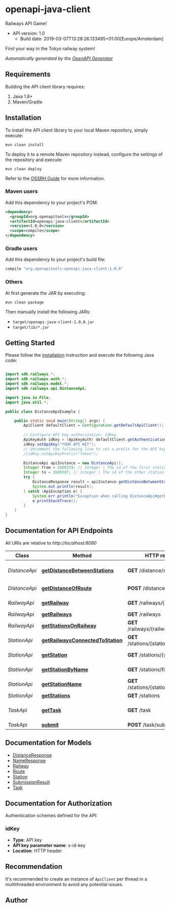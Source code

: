 # openapi-java-client

Railways API Game!
- API version: 1.0
  - Build date: 2019-03-07T13:28:26.133495+01:00[Europe/Amsterdam]

Find your way in the Tokyo railway system!


*Automatically generated by the [OpenAPI Generator](https://openapi-generator.tech)*


## Requirements

Building the API client library requires:
1. Java 1.8+
2. Maven/Gradle

## Installation

To install the API client library to your local Maven repository, simply execute:

```shell
mvn clean install
```

To deploy it to a remote Maven repository instead, configure the settings of the repository and execute:

```shell
mvn clean deploy
```

Refer to the [OSSRH Guide](http://central.sonatype.org/pages/ossrh-guide.html) for more information.

### Maven users

Add this dependency to your project's POM:

```xml
<dependency>
  <groupId>org.openapitools</groupId>
  <artifactId>openapi-java-client</artifactId>
  <version>1.0.0</version>
  <scope>compile</scope>
</dependency>
```

### Gradle users

Add this dependency to your project's build file:

```groovy
compile "org.openapitools:openapi-java-client:1.0.0"
```

### Others

At first generate the JAR by executing:

```shell
mvn clean package
```

Then manually install the following JARs:

* `target/openapi-java-client-1.0.0.jar`
* `target/lib/*.jar`

## Getting Started

Please follow the [installation](#installation) instruction and execute the following Java code:

```java

import sdk.railways.*;
import sdk.railways.auth.*;
import sdk.railways.model.*;
import sdk.railways.api.DistanceApi;

import java.io.File;
import java.util.*;

public class DistanceApiExample {

    public static void main(String[] args) {
        ApiClient defaultClient = Configuration.getDefaultApiClient();
        
        // Configure API key authorization: idKey
        ApiKeyAuth idKey = (ApiKeyAuth) defaultClient.getAuthentication("idKey");
        idKey.setApiKey("YOUR API KEY");
        // Uncomment the following line to set a prefix for the API key, e.g. "Token" (defaults to null)
        //idKey.setApiKeyPrefix("Token");

        DistanceApi apiInstance = new DistanceApi();
        Integer from = 2600319; // Integer | The id of the first station
        Integer to = 2600307; // Integer | The id of the other station
        try {
            DistanceResponse result = apiInstance.getDistanceBetweenStations(from, to);
            System.out.println(result);
        } catch (ApiException e) {
            System.err.println("Exception when calling DistanceApi#getDistanceBetweenStations");
            e.printStackTrace();
        }
    }
}

```

## Documentation for API Endpoints

All URIs are relative to *http://localhost:8080*

Class | Method | HTTP request | Description
------------ | ------------- | ------------- | -------------
*DistanceApi* | [**getDistanceBetweenStations**](docs/DistanceApi.md#getDistanceBetweenStations) | **GET** /distance/stations | Distance between stations
*DistanceApi* | [**getDistanceOfRoute**](docs/DistanceApi.md#getDistanceOfRoute) | **POST** /distance/route | Distance of route
*RailwayApi* | [**getRailway**](docs/RailwayApi.md#getRailway) | **GET** /railways/{railwayId} | Railway by id
*RailwayApi* | [**getRailways**](docs/RailwayApi.md#getRailways) | **GET** /railways | All railways
*RailwayApi* | [**getStationsOnRailway**](docs/RailwayApi.md#getStationsOnRailway) | **GET** /railways/{railwayId}/stations | All station on railway
*StationApi* | [**getRailwaysConnectedToStation**](docs/StationApi.md#getRailwaysConnectedToStation) | **GET** /stations/{stationId}/railways | All railways on station
*StationApi* | [**getStation**](docs/StationApi.md#getStation) | **GET** /stations/{stationId} | Station by id
*StationApi* | [**getStationByName**](docs/StationApi.md#getStationByName) | **GET** /stations/findbyname | Station by name
*StationApi* | [**getStationName**](docs/StationApi.md#getStationName) | **GET** /stations/{stationId}/name | Name of station
*StationApi* | [**getStations**](docs/StationApi.md#getStations) | **GET** /stations | All stations
*TaskApi* | [**getTask**](docs/TaskApi.md#getTask) | **GET** /task | Origin and destination station
*TaskApi* | [**submit**](docs/TaskApi.md#submit) | **POST** /task/submit | Submit


## Documentation for Models

 - [DistanceResponse](docs/DistanceResponse.md)
 - [NameResponse](docs/NameResponse.md)
 - [Railway](docs/Railway.md)
 - [Route](docs/Route.md)
 - [Station](docs/Station.md)
 - [SubmissionResult](docs/SubmissionResult.md)
 - [Task](docs/Task.md)


## Documentation for Authorization

Authentication schemes defined for the API:
### idKey

- **Type**: API key
- **API key parameter name**: x-id-key
- **Location**: HTTP header


## Recommendation

It's recommended to create an instance of `ApiClient` per thread in a multithreaded environment to avoid any potential issues.

## Author



